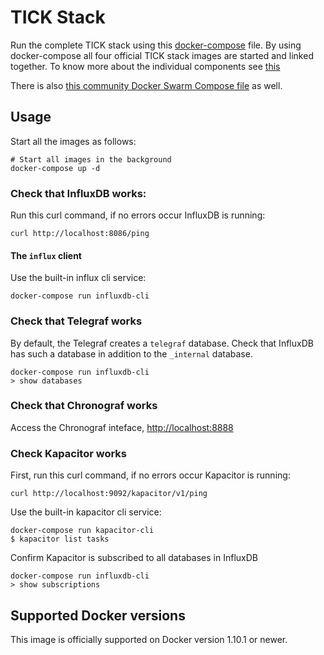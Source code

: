 # TICK Stack

Run the complete TICK stack using this [docker-compose](https://docs.docker.com/compose/) file.
By using docker-compose all four official TICK stack images are started and linked together.
To know more about the individual components see [this](https://influxdata.com/)

There is also [this community Docker Swarm Compose file](https://gist.github.com/cdelaitre/85949d8b697359a319e30a678e23d8bd) as well.

## Usage

Start all the images as follows:

    # Start all images in the background
    docker-compose up -d

### Check that InfluxDB works:

Run this curl command, if no errors occur InfluxDB is running:

    curl http://localhost:8086/ping


#### The `influx` client

Use the built-in influx cli service:

    docker-compose run influxdb-cli

### Check that Telegraf works

By default, the Telegraf creates a `telegraf` database.
Check that InfluxDB has such a database in addition to the `_internal` database.

    docker-compose run influxdb-cli
    > show databases

### Check that Chronograf works

Access the Chronograf inteface, [http://localhost:8888](http://localhost:8888)

### Check Kapacitor works

First, run this curl command, if no errors occur Kapacitor is running:

    curl http://localhost:9092/kapacitor/v1/ping


Use the built-in kapacitor cli service:

    docker-compose run kapacitor-cli
    $ kapacitor list tasks

Confirm Kapacitor is subscribed to all databases in InfluxDB

    docker-compose run influxdb-cli
    > show subscriptions

## Supported Docker versions

This image is officially supported on Docker version 1.10.1 or newer.

